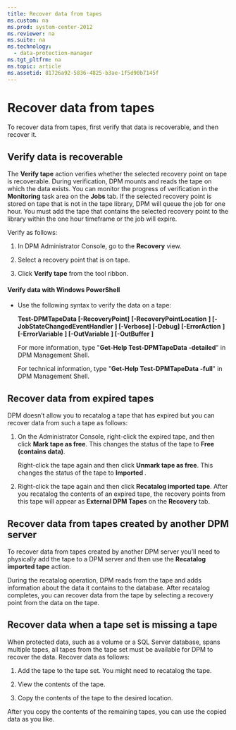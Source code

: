 ```yaml
---
title: Recover data from tapes
ms.custom: na
ms.prod: system-center-2012
ms.reviewer: na
ms.suite: na
ms.technology: 
  - data-protection-manager
ms.tgt_pltfrm: na
ms.topic: article
ms.assetid: 81726a92-5836-4825-b3ae-1f5d90b7145f
---
```

# Recover data from tapes
To recover data from tapes, first verify that data is recoverable, and then recover it.

## Verify data is recoverable
The **Verify tape** action verifies whether the selected recovery point on tape is recoverable. During verification, DPM mounts and reads the tape on which the data exists. You can monitor the progress of verification in the **Monitoring** task area on the **Jobs** tab. If the selected recovery point is stored on tape that is not in the tape library, DPM will queue the job for one hour. You must add the tape that contains the selected recovery point to the library within the one hour timeframe or the job will expire.

Verify as follows:

1.  In DPM Administrator Console, go to the **Recovery** view.

2.  Select a recovery point that is on tape.

3.  Click **Verify tape** from the tool ribbon.

#### Verify data with Windows PowerShell

-   Use the following syntax to verify the data on a tape:

    **Test\-DPMTapeData \[\-RecoveryPoint\]** *<RecoverySource>* **\[\-RecoveryPointLocation** *<RecoverySourceLocation>***\] \[\-JobStateChangedEventHandler** *<JobStateChangedEventHandler>***\] \[\-Verbose\] \[\-Debug\] \[\-ErrorAction** *<ActionPreference>***\] \[\-ErrorVariable** *<String>***\] \[\-OutVariable** *<String>***\] \[\-OutBuffer** *<Int32>***\]**

    For more information, type "**Get\-Help Test\-DPMTapeData \-detailed**" in DPM Management Shell.

    For technical information, type "**Get\-Help Test\-DPMTapeData \-full**" in DPM Management Shell.

## Recover data from expired tapes
DPM doesn’t allow you to recatalog a tape that has expired but you can recover data from such a tape as follows:

1.  On the Administrator Console, right\-click the expired tape, and then click **Mark tape as free**. This changes the status of the tape to **Free \(contains data\)**.

    Right\-click the tape again and then click **Unmark tape as free**. This changes the status of the tape to **Imported <original tape label>**.

2.  Right\-click the tape again and then click **Recatalog imported tape**. After you recatalog the contents of an expired tape, the recovery points from this tape will appear as **External DPM Tapes** on the **Recovery** tab.

## Recover data from tapes created by another DPM server
To recover data from tapes created by another DPM server you’ll need to physically add the tape to a DPM server and then use the **Recatalog imported tape** action.

During the recatalog operation, DPM reads from the tape and adds information about the data it contains to the database. After recatalog completes, you can recover data from the tape by selecting a recovery point from the data on the tape.

## Recover data when a tape set is missing a tape
When protected data, such as a volume or a SQL Server database, spans multiple tapes, all tapes from the tape set must be available for DPM to recover the data. Recover data as follows:

1.  Add the tape to the tape set. You might need to recatalog the tape.

2.  View the contents of the tape.

3.  Copy the contents of the tape to the desired location.

After you copy the contents of the remaining tapes, you can use the copied data as you like.

